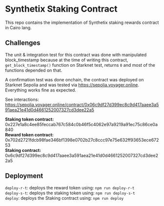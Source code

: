# Synthetix Staking Contract
This repo contains the implementation of Synthetix staking rewards contract in Cairo lang.

## Challenges
The unit & integration test for this contract was done with manipulated block_timestamp because at the time of writing this contract, `get_block_timestamp()` function on Starknet test, returns `0` and most of the functions depended on that.

A confirmation test was done onchain, the contract was deployed on Starknet Sepolia and was tested via https://sepolia.voyager.online. Everything works fine as expected.

See interactions: https://sepolia.voyager.online/contract/0x06c9df27d399ec8c9d417aaee3a591aea21e41d0d4661252007327cd3dee22a5

<b>Staking token contract:</b> 0x227e1a8c4ee85feccab767c584c0b46f5c4062e97a9219a91ec75c86ce0a840 <br>
<b>Reward token contract:</b> 0x702d2721fdcb98fae346bf1398e0702b27c8ccc97e75e632ff93653ece67253 <br>
<b>Staking contract:</b> 0x6c9df27d399ec8c9d417aaee3a591aea21e41d0d4661252007327cd3dee22a5 <br>

## Deployment
`deploy-r-t`: deploys the reward token using: `npm run deploy-r-t` <br>
`deploy-s-t`: deploys the staking token using: `npm run deploy-s-t` <br>
`deploy`: deploys the Staking contract using: `npm run deploy` <br>
